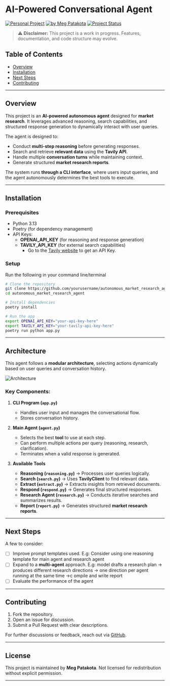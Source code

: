 # AI-Powered Conversational Agent

[![Personal Project](https://img.shields.io/badge/Project-Personal-green)](https://meg-patakota.github.io)
[![by Meg Patakota](https://img.shields.io/badge/by-Meg%20Patakota-blue)](https://meg-patakota.github.io)
[![Project Status](https://img.shields.io/badge/Status-In%20Development-orange)](https://github.com/yourusername/autonomous_market_research_agent)

> ⚠️ **Disclaimer:** This project is a work in progress. Features, documentation, and code structure may evolve.

## Table of Contents
- [Overview](#overview)
- [Installation](#installation)
- [Next Steps](#next-steps)
- [Contributing](#contributing)

---

## Overview


This project is an **AI-powered autonomous agent** designed for **market research**. It leverages advanced reasoning, search capabilities, and structured response generation to dynamically interact with user queries.

The agent is designed to:
- Conduct **multi-step reasoning** before generating responses.
- Search and retrieve **relevant data** using the **Tavily API**.
- Handle multiple **conversation turns** while maintaining context.
- Generate structured **market research reports**.

The system runs **through a CLI interface**, where users input queries, and the agent autonomously determines the best tools to execute.


---

## Installation

### Prerequisites
- Python 3.13
- Poetry (for dependency management)
- API Keys:
    - **OPENAI_API_KEY** (for reasoning and response generation)
    - **TAVILY_API_KEY** (for external search capabilities)
        - Go to the [Tavily website](https://docs.tavily.com/api-reference/introduction) to get an API Key.

### Setup
Run the following in your command line/terminal

```bash
# Clone the repository
git clone https://github.com/yourusername/autonomous_market_research_agent.git
cd autonomous_market_research_agent

# Install dependencies
poetry install

# Run the app
export OPENAI_API_KEY="your-api-key-here"
export TAVILY_API_KEY="your-tavily-api-key-here"
poetry run python app.py
```

---
## Architecture

This agent follows a **modular architecture**, selecting actions dynamically based on user queries and conversation history.

![Architecture](./images/ArchitectureDiagram.png)

### Key Components:
1. **CLI Program (`app.py`)**  
   - Handles user input and manages the conversational flow.
   - Stores conversation history.
   
2. **Main Agent (`agent.py`)**  
   - Selects the best **tool** to use at each step.
   - Can perform multiple actions per query (reasoning, research, clarification).
   - Terminates when a valid response is generated.

3. **Available Tools**  
   - **Reasoning (`reasoning.py`)** → Processes user queries logically.
   - **Search (`search.py`)** → Uses **TavilyClient** to find relevant data.
   - **Extract (`extract.py`)** → Extracts insights from retrieved documents.
   - **Respond (`respond.py`)** → Generates final structured responses.
   - **Research Agent (`research.py`)** → Conducts iterative searches and summarizes results.
   - **Report (`report.py`)** → Generates structured **market research reports**.

---

## Next Steps
A few to consider:

- [ ] Improve prompt templates used. E.g: Consider using one reasoning template for main agent and research agent
- [ ] Expand to a **multi-agent** approach. E.g: model drafts a research plan → produces different research directions → one direction per agent running at the same time →c ompile and write report
- [ ] Evaluate the performance of the agent

---
## Contributing

1. Fork the repository.
2. Open an issue for discussion.
3. Submit a Pull Request with clear descriptions.

For further discussions or feedback, reach out via [GitHub](https://meg-patakota.github.io).

---

## License

This project is maintained by **Meg Patakota**. Not licensed for redistribution without explicit permission.

---
